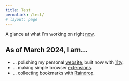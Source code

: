 ```yaml
---
title: Test
permalink: /test/
# layout: page
---
```


A glance at what I'm working on right [now](https://nownownow.com/about).

## As of March 2024, I am…

-   … polishing my personal [website](https://miguelpimentel.do/), built now with [11ty](https://www.11ty.dev/).
-   … making simple browser [extensions](https://addons.mozilla.org/en-US/firefox/user/17772574/).
-   … collecting bookmarks with [Raindrop](https://raindrop.io/SemanticData).
